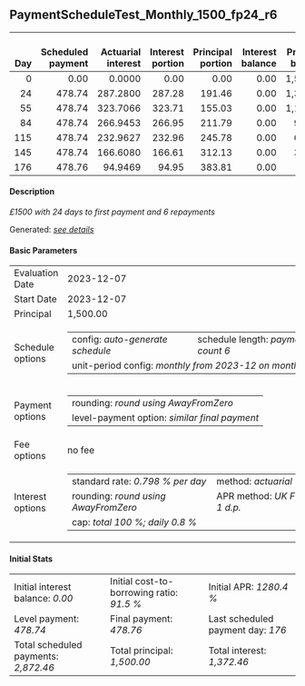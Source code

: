 <h2>PaymentScheduleTest_Monthly_1500_fp24_r6</h2>
<table>
    <thead style="vertical-align: bottom;">
        <th style="text-align: right;">Day</th>
        <th style="text-align: right;">Scheduled payment</th>
        <th style="text-align: right;">Actuarial interest</th>
        <th style="text-align: right;">Interest portion</th>
        <th style="text-align: right;">Principal portion</th>
        <th style="text-align: right;">Interest balance</th>
        <th style="text-align: right;">Principal balance</th>
        <th style="text-align: right;">Total actuarial interest</th>
        <th style="text-align: right;">Total interest</th>
        <th style="text-align: right;">Total principal</th>
    </thead>
    <tr style="text-align: right;">
        <td class="ci00">0</td>
        <td class="ci01" style="white-space: nowrap;">0.00</td>
        <td class="ci02">0.0000</td>
        <td class="ci03">0.00</td>
        <td class="ci04">0.00</td>
        <td class="ci05">0.00</td>
        <td class="ci06">1,500.00</td>
        <td class="ci07">0.0000</td>
        <td class="ci08">0.00</td>
        <td class="ci09">0.00</td>
    </tr>
    <tr style="text-align: right;">
        <td class="ci00">24</td>
        <td class="ci01" style="white-space: nowrap;">478.74</td>
        <td class="ci02">287.2800</td>
        <td class="ci03">287.28</td>
        <td class="ci04">191.46</td>
        <td class="ci05">0.00</td>
        <td class="ci06">1,308.54</td>
        <td class="ci07">287.2800</td>
        <td class="ci08">287.28</td>
        <td class="ci09">191.46</td>
    </tr>
    <tr style="text-align: right;">
        <td class="ci00">55</td>
        <td class="ci01" style="white-space: nowrap;">478.74</td>
        <td class="ci02">323.7066</td>
        <td class="ci03">323.71</td>
        <td class="ci04">155.03</td>
        <td class="ci05">0.00</td>
        <td class="ci06">1,153.51</td>
        <td class="ci07">610.9866</td>
        <td class="ci08">610.99</td>
        <td class="ci09">346.49</td>
    </tr>
    <tr style="text-align: right;">
        <td class="ci00">84</td>
        <td class="ci01" style="white-space: nowrap;">478.74</td>
        <td class="ci02">266.9453</td>
        <td class="ci03">266.95</td>
        <td class="ci04">211.79</td>
        <td class="ci05">0.00</td>
        <td class="ci06">941.72</td>
        <td class="ci07">877.9319</td>
        <td class="ci08">877.94</td>
        <td class="ci09">558.28</td>
    </tr>
    <tr style="text-align: right;">
        <td class="ci00">115</td>
        <td class="ci01" style="white-space: nowrap;">478.74</td>
        <td class="ci02">232.9627</td>
        <td class="ci03">232.96</td>
        <td class="ci04">245.78</td>
        <td class="ci05">0.00</td>
        <td class="ci06">695.94</td>
        <td class="ci07">1,110.8946</td>
        <td class="ci08">1,110.90</td>
        <td class="ci09">804.06</td>
    </tr>
    <tr style="text-align: right;">
        <td class="ci00">145</td>
        <td class="ci01" style="white-space: nowrap;">478.74</td>
        <td class="ci02">166.6080</td>
        <td class="ci03">166.61</td>
        <td class="ci04">312.13</td>
        <td class="ci05">0.00</td>
        <td class="ci06">383.81</td>
        <td class="ci07">1,277.5026</td>
        <td class="ci08">1,277.51</td>
        <td class="ci09">1,116.19</td>
    </tr>
    <tr style="text-align: right;">
        <td class="ci00">176</td>
        <td class="ci01" style="white-space: nowrap;">478.76</td>
        <td class="ci02">94.9469</td>
        <td class="ci03">94.95</td>
        <td class="ci04">383.81</td>
        <td class="ci05">0.00</td>
        <td class="ci06">0.00</td>
        <td class="ci07">1,372.4496</td>
        <td class="ci08">1,372.46</td>
        <td class="ci09">1,500.00</td>
    </tr>
</table>
<h4>Description</h4>
<p><i>£1500 with 24 days to first payment and 6 repayments</i></p>
<p>Generated: <i><a href="../GeneratedDate.html">see details</a></i></p>
<h4>Basic Parameters</h4>
<table>
    <tr>
        <td>Evaluation Date</td>
        <td>2023-12-07</td>
    </tr>
    <tr>
        <td>Start Date</td>
        <td>2023-12-07</td>
    </tr>
    <tr>
        <td>Principal</td>
        <td>1,500.00</td>
    </tr>
    <tr>
        <td>Schedule options</td>
        <td>
            <table>
                <tr>
                    <td>config: <i>auto-generate schedule</i></td>
                    <td>schedule length: <i><i>payment count</i> 6</i></td>
                </tr>
                <tr>
                    <td colspan="2" style="white-space: nowrap;">unit-period config: <i>monthly from 2023-12 on month-end</i></td>
                </tr>
            </table>
        </td>
    </tr>
    <tr>
        <td>Payment options</td>
        <td>
            <table>
                <tr>
                    <td>rounding: <i>round using AwayFromZero</i></td>
                </tr>
                <tr>
                    <td>level-payment option: <i>similar&nbsp;final&nbsp;payment</i></td>
                </tr>
            </table>
        </td>
    </tr>
    <tr>
        <td>Fee options</td>
        <td>no fee
        </td>
    </tr>
    <tr>
        <td>Interest options</td>
        <td>
            <table>
                <tr>
                    <td>standard rate: <i>0.798 % per day</i></td>
                    <td>method: <i>actuarial</i></td>
                </tr>
                <tr>
                    <td>rounding: <i>round using AwayFromZero</i></td>
                    <td>APR method: <i>UK FCA to 1 d.p.</i></td>
                </tr>
                <tr>
                    <td colspan="2">cap: <i>total 100 %; daily 0.8 %</td>
                </tr>
            </table>
        </td>
    </tr>
</table>
<h4>Initial Stats</h4>
<table>
    <tr>
        <td>Initial interest balance: <i>0.00</i></td>
        <td>Initial cost-to-borrowing ratio: <i>91.5 %</i></td>
        <td>Initial APR: <i>1280.4 %</i></td>
    </tr>
    <tr>
        <td>Level payment: <i>478.74</i></td>
        <td>Final payment: <i>478.76</i></td>
        <td>Last scheduled payment day: <i>176</i></td>
    </tr>
    <tr>
        <td>Total scheduled payments: <i>2,872.46</i></td>
        <td>Total principal: <i>1,500.00</i></td>
        <td>Total interest: <i>1,372.46</i></td>
    </tr>
</table>